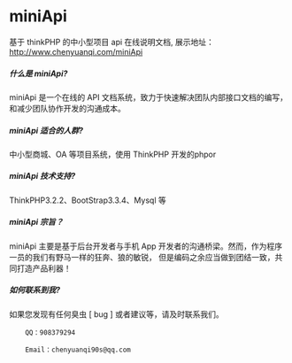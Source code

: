 # miniApi
基于 thinkPHP 的中小型项目 api 在线说明文档, 展示地址：
   http://www.chenyuanqi.com/miniApi
   
<h5>什么是 miniApi?</h5>
miniApi 是一个在线的 API 文档系统，致力于快速解决团队内部接口文档的编写，和减少团队协作开发的沟通成本。

<h5>miniApi 适合的人群?</h5>
中小型商城、OA 等项目系统，使用 ThinkPHP 开发的phpor

<h5>miniApi 技术支持?</h5>
ThinkPHP3.2.2、BootStrap3.3.4、Mysql 等

<h5>miniApi 宗旨？</h5>
miniApi 主要是基于后台开发者与手机 App 开发者的沟通桥梁。然而，作为程序一员的我们有野马一样的狂奔、狼的敏锐，
但是编码之余应当做到团结一致，共同打造产品利器！
  
<h5>如何联系到我?</h5>
如果您发现有任何臭虫 [ bug ] 或者建议等，请及时联系我们。

        QQ：908379294

        Email：chenyuanqi90s@qq.com
